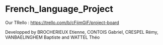 # French_language_Project

Our TRello : https://trello.com/b/cFijmGiF/project-board

Developped by BROCHERIEUX Etienne, CONTOIS Gabriel, CRESPEL Rémy, VANBAELINGHEM Baptiste and WATTEL Théo
